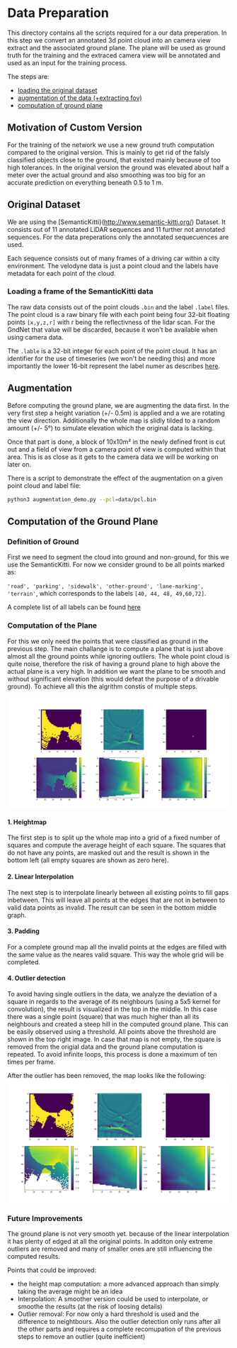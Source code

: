 # Data Preparation

This directory contains all the scripts required for a our data preperation. In this step we convert an annotated 3d point cloud into an camera view extract and the associated ground plane. The plane will be used as ground truth for the training and the extraced camera view will be annotated and used as an input for the training process. 

The steps are:
- [loading the original dataset](#original-dataset)
- [augmentation of the data (+extracting fov)](#augmentation)
- [computation of ground plane](#computation-of-the-ground-plane)

## Motivation of Custom Version
For the training of the network we use a new ground truth computation compared to the original version. This is mainly to get rid of the falsly classified objects close to the ground, that existed mainly because of too high tolerances. In the original version the ground was elevated about half a meter over the actual ground and also smoothing was too big for an accurate prediction on everything beneath 0.5 to 1 m.

## Original Dataset
We are using the [SemanticKitti}(http://www.semantic-kitti.org/) Dataset. It consists out of 11 annotated LiDAR sequences and 11 further not annotated sequences. For the data preperations only the annotated sequecuences are used. 

Each sequence consists out of many frames of a driving car within a city environment. The velodyne data is just a point cloud and the labels have metadata for each point of the cloud.

### Loading a frame of the SemanticKitti data
The raw data consists out of the point clouds `.bin` and the label `.label` files. The point cloud is a raw binary file with each point being four 32-bit floating points `[x,y,z,r]` with r being the reflectivness of the lidar scan. For the GndNet that value will be discarded, because it won't be available when using camera data.

The `.lable` is a 32-bit integer for each point of the point cloud. It has an identifier for the use of timeseries (we won't be needing this) and more importantly the lower 16-bit represent the label numer as describes [here](#definition-of-ground).

## Augmentation
Before computing the ground plane, we are augmenting the data first. In the very first step a height variation (+/- 0.5m) is applied and a we are rotating the view direction. Additionally the whole map is slidly tilded to a random amount (+/- 5°) to simulate elevation which the original data is lacking. 

Once that part is done, a block of 10x10m² in the newly defined front is cut out and a field of view from a camera point of view is computed within that area. This is as close as it gets to the camera data we will be working on later on.

There is a script to demonstrate  the effect of the augmentation on a given point cloud and label file: 

```sh
python3 augmentation_demo.py --pcl=data/pcl.bin
```

## Computation of the Ground Plane

### Definition of Ground
First we need to segment the cloud into ground and non-ground, for this we use the SemanticKitti. For now we consider ground to be all points marked as:

`'road', 'parking', 'sidewalk', 'other-ground', 'lane-marking', 'terrain'`, which corresponds to the labels `[40, 44, 48, 49,60,72]`.

A complete list of all labels can be found [here](https://github.com/PRBonn/semantic-kitti-api/blob/master/config/semantic-kitti.yaml)

### Computation of the Plane
For this we only need the points that were classified as ground in the previous step. The main challange is to compute a plane that is just above almost all the ground points while ignoring outliers. The whole point cloud is quite noise, therefore the risk of having a ground plane to high above the actual plane is a very high. In addition we want the plane to be smooth and without significant elevation (this would defeat the purpose of a drivable ground). To achieve all this the algrithm constis of multiple steps.

![graphs](assets/data_prep_outlier.png)

#### 1. Heightmap
The first step is to split up the whole map into a grid of a fixed number of squares and compute the average height of each square. The squares that do not have any points, are masked out and the result is shown in the bottom left (all empty squares are shown as zero here).

#### 2. Linear Interpolation
The next step is to interpolate linearly between all existing points to fill gaps inbetween. This will leave all points at the edges that are not in between to valid data points as invalid. The result can be seen in the bottom middle graph. 

#### 3. Padding
For a complete ground map all the invalid points at the edges are filled with the same value as the neares valid square. This way the whole grid will be completed.

#### 4. Outlier detection
To avoid having single outliers in the data, we analyze the deviation of a square in regards to the average of its neighbours (using a 5x5 kernel for convolution), the result is visualized in the top in the middle. In this case there was a single point (square) that was much higher than all its neighbours and created a steep hill in the computed ground plane. This can be easily observed using a threshold. All points above the threshold are shown in the top right image. In case that map is not empty, the square is removed from the origial data and the ground plane computation is repeated. To avoid infinite loops, this process is done a maximum of ten times per frame.

After the outlier has been removed, the map looks like the following:
![graphs](assets/data_prep_cleaned.png)

### Future Improvements
The ground plane is not very smooth yet. because of the linear interpolation it has plenty of edged at all the original points. In additon only extreme outliers are removed and many of smaller ones are still influencing the computed results. 

Points that could be improved:
- the height map computation: a more advanced approach than simply taking the average might be an idea
- Interpolation: A smoother version could be used to interpolate, or smoothe the results (at the risk of loosing details)
- Outlier removal: For now only a hard threshold is used and the difference to neightbours. Also the outlier detection only runs after all the other parts and requires a complete recomupation of the previous steps to remove an outlier (quite inefficient)
